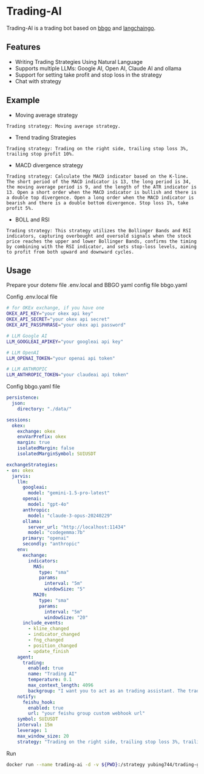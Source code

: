 # Trading-AI
Trading-AI is a trading bot based on [bbgo](https://github.com/c9s/bbgo) and [langchaingo](https://github.com/tmc/langchaingo).

## Features
- Writing Trading Strategies Using Natural Language
- Supports multiple LLMs: Google AI, Open AI, Claude AI and ollama
- Support for setting take profit and stop loss in the strategy
- Chat with strategy

## Example
* Moving average strategy
```
Trading strategy: Moving average strategy.
```

* Trend trading Strategies
```
Trading strategy: Trading on the right side, trailing stop loss 3%, trailing stop profit 10%.
```

* MACD divergence strategy
```
Trading strategy: Calculate the MACD indicator based on the K-line. The short period of the MACD indicator is 13, the long period is 34, the moving average period is 9, and the length of the ATR indicator is 13. Open a short order when the MACD indicator is bullish and there is a double top divergence. Open a long order when the MACD indicator is bearish and there is a double bottom divergence. Stop loss 1%, take profit 5%.
```

* BOLL and RSI
```
Trading strategy: This strategy utilizes the Bollinger Bands and RSI indicators, capturing overbought and oversold signals when the stock price reaches the upper and lower Bollinger Bands, confirms the timing by combining with the RSI indicator, and sets stop-loss levels, aiming to profit from both upward and downward cycles.
```

## Usage
Prepare your dotenv file .env.local and BBGO yaml config file bbgo.yaml

Config .env.local file
``` bash
# for OKEx exchange, if you have one
OKEX_API_KEY="your okex api key"
OKEX_API_SECRET="your okex api secret"
OKEX_API_PASSPHRASE="your okex api password"

# LLM Google AI
LLM_GOOGLEAI_APIKEY="your googleai api key"

# LLM OpenAI
LLM_OPENAI_TOKEN="your openai api token"

# LLM ANTHROPIC
LLM_ANTHROPIC_TOKEN="your claudeai api token"

```

Config bbgo.yaml file
``` yaml
persistence:
  json:
    directory: "./data/"

sessions:
  okex:
    exchange: okex
    envVarPrefix: okex
    margin: true
    isolatedMargin: false
    isolatedMarginSymbol: SUIUSDT

exchangeStrategies:
- on: okex
  jarvis:
    llm:
      googleai:
        model: "gemini-1.5-pro-latest"
      openai:
        model: "gpt-4o"
      anthropic:
        model: "claude-3-opus-20240229"
      ollama:
        server_url: "http://localhost:11434"
        model: "codegemma:7b"
      primary: "openai"
      secondly: "anthropic"
    env:
      exchange:
        indicators:
          MA5:
            type: "sma"
            params:
              interval: "5m"
              windowSize: "5"
          MA20:
            type: "sma"
            params:
              interval: "5m"
              windowSize: "20"
      include_events:
        - kline_changed
        - indicator_changed
        - fng_changed
        - position_changed
        - update_finish
    agent:
      trading:
        enabled: true
        name: "Trading AI"
        temperature: 0.1
        max_context_length: 4096
        backgroup: "I want you to act as an trading assistant. The trading assistant supports registering entities, analyzes market data provided by entities, and generates entity control commands. After receiving the command, the entity will report the result of the command execution. The goal of the transaction assistant is: to maximize returns by generating entity control commands."
    notify:
      feishu_hook:
        enabled: true
        url: "your feishu group custom webhook url"
    symbol: SUIUSDT
    interval: 15m
    leverage: 1
    max_window_size: 20
    strategy: "Trading on the right side, trailing stop loss 3%, trailing stop profit 10%."
```

Run
``` bash
docker run --name trading-ai -d -v ${PWD}:/strategy yubing744/trading-gpt:latest run
```
